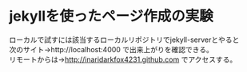 # jekyllを使ったページ作成の実験  
ローカルで試すには該当するローカルリポジトリでjekyll-serverとやると  
次のサイト→http://localhost:4000 で出来上がりを確認できる。  
リモートからは→http://inaridarkfox4231.github.com でアクセスする。
